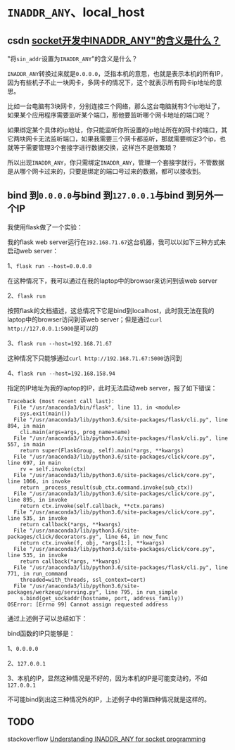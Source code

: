 # `INADDR_ANY`、local_host

## csdn [socket开发中INADDR_ANY"的含义是什么？](https://blog.csdn.net/jeffasd/article/details/51461568)

"将`sin_addr`设置为`INADDR_ANY`"的含义是什么？

`INADDR_ANY`转换过来就是`0.0.0.0`，泛指本机的意思，也就是表示本机的所有IP，因为有些机子不止一块网卡，多网卡的情况下，这个就表示所有网卡ip地址的意思。

比如一台电脑有3块网卡，分别连接三个网络，那么这台电脑就有3个ip地址了，如果某个应用程序需要监听某个端口，那他要监听哪个网卡地址的端口呢？

如果绑定某个具体的ip地址，你只能监听你所设置的ip地址所在的网卡的端口，其它两块网卡无法监听端口，如果我需要三个网卡都监听，那就需要绑定3个ip，也就等于需要管理3个套接字进行数据交换，这样岂不是很繁琐？

所以出现`INADDR_ANY`，你只需绑定`INADDR_ANY`，管理一个套接字就行，不管数据是从哪个网卡过来的，只要是绑定的端口号过来的数据，都可以接收到。


## bind 到`0.0.0.0`与bind 到`127.0.0.1`与bind 到另外一个IP



我使用flask做了一个实验：

我的flask web  server运行在`192.168.71.67`这台机器，我可以以如下三种方式来启动web server：

1、`flask run --host=0.0.0.0`

在这种情况下，我可以通过在我的laptop中的browser来访问到该web  server

2、`flask run `

按照flask的文档描述，这总情况下它是bind到localhost，此时我无法在我的laptop中的browser访问到该web server；但是通过`curl http://127.0.0.1:5000`是可以的

3、`flask run --host=192.168.71.67`

这种情况下只能够通过`curl http://192.168.71.67:5000`访问到

4、`flask run --host=192.168.158.94`

指定的IP地址为我的laptop的IP，此时无法启动web server，报了如下错误：

```
Traceback (most recent call last):
  File "/usr/anaconda3/bin/flask", line 11, in <module>
    sys.exit(main())
  File "/usr/anaconda3/lib/python3.6/site-packages/flask/cli.py", line 894, in main
    cli.main(args=args, prog_name=name)
  File "/usr/anaconda3/lib/python3.6/site-packages/flask/cli.py", line 557, in main
    return super(FlaskGroup, self).main(*args, **kwargs)
  File "/usr/anaconda3/lib/python3.6/site-packages/click/core.py", line 697, in main
    rv = self.invoke(ctx)
  File "/usr/anaconda3/lib/python3.6/site-packages/click/core.py", line 1066, in invoke
    return _process_result(sub_ctx.command.invoke(sub_ctx))
  File "/usr/anaconda3/lib/python3.6/site-packages/click/core.py", line 895, in invoke
    return ctx.invoke(self.callback, **ctx.params)
  File "/usr/anaconda3/lib/python3.6/site-packages/click/core.py", line 535, in invoke
    return callback(*args, **kwargs)
  File "/usr/anaconda3/lib/python3.6/site-packages/click/decorators.py", line 64, in new_func
    return ctx.invoke(f, obj, *args[1:], **kwargs)
  File "/usr/anaconda3/lib/python3.6/site-packages/click/core.py", line 535, in invoke
    return callback(*args, **kwargs)
  File "/usr/anaconda3/lib/python3.6/site-packages/flask/cli.py", line 771, in run_command
    threaded=with_threads, ssl_context=cert)
  File "/usr/anaconda3/lib/python3.6/site-packages/werkzeug/serving.py", line 795, in run_simple
    s.bind(get_sockaddr(hostname, port, address_family))
OSError: [Errno 99] Cannot assign requested address
```



通过上述例子可以总结如下：

bind函数的IP只能够是：

1、`0.0.0.0` 

2、`127.0.0.1` 

3、本机的IP，显然这种情况是不好的，因为本机的IP是可能变动的，不如`127.0.0.1`

不可能bind到出这三种情况外的IP，上述例子中的第四种情况就是这样的。



## TODO

stackoverflow [Understanding INADDR_ANY for socket programming](https://stackoverflow.com/questions/16508685/understanding-inaddr-any-for-socket-programming)
